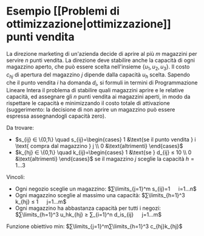 # Esempio [[Problemi di ottimizzazione|ottimizzazione]] punti vendita

La direzione marketing di un'azienda decide di aprire al più $m$ magazzini per servire $n$ punti vendita. La direzione deve stabilire anche la capacità di ogni magazzino aperto, che può essere scelta nell'insieme $\{u_1, u_2, u_3\}$.
Il costo $c_{hj}$ di apertura del magazzino $j$ dipende dalla capacità $u_h$ scelta.
Sapendo che il punto vendita $i$ ha domanda $d_i$, si formuli in termini di Programmazione Lineare Intera il problema di stabilire quali magazzini aprire e le relative capacità, ed assegnare gli $n$ punti vendita ai magazzini
aperti, in modo da rispettare le capacità e minimizzando il costo totale di attivazione (suggerimento: la decisione di non aprire un magazzino può essere espressa assegnandogli capacità zero).

Da trovare:
- $s_{ij} ∈ \{0,1\} \quad s_{ij}=\begin{cases} 1 &\text{se il punto vendita } i \text{ compra dal magazzino } j \\ 0 &\text{altrimenti} \end{cases}$
- $k_{hj} ∈ \{0,1\} \quad k_{ij}=\begin{cases} 1 &\text{se } d_{ij} ≤ 10 \\ 0 &\text{altrimenti} \end{cases}$ se il magazzino $j$ sceglie la capacità $h=1…3$

Vincoli:
- Ogni negozio sceglie un magazzino: $∑\limits_{j=1}^m s_{ij}=1   i=1…n$
- Ogni magazzino sceglie al massimo una capacità: $∑\limits_{h=1}^3 k_{hj} ≤ 1   j=1…m$
- Ogni magazzino ha abbastanza capacità per tutti i negozi: $∑\limits_{h=1}^3 u_hk_{hj} ≥ ∑_{i=1}^n d_is_{ij}   j=1…m$

Funzione obiettivo min: $∑\limits_{j=1}^m∑\limits_{h=1}^3 c_{hj}k_{hj}$
